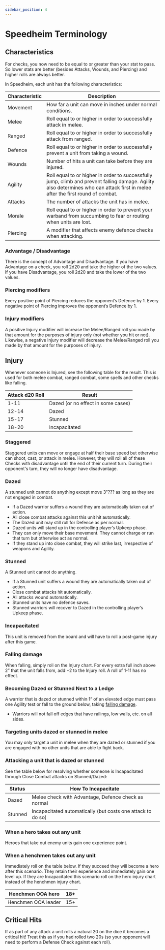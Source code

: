 ```yaml
---
sidebar_position: 4
---
```

# Speedheim Terminology
## Characteristics
For checks, you now need to be equal to or greater than your stat to pass. So lower stats are better (besides Attacks, Wounds, and Piercing) and higher rolls are always better.

In Speedheim, each unit has the following characteristics:

| Characteristic | Description                                                                                                                                                                     |
| -------------- | ------------------------------------------------------------------------------------------------------------------------------------------------------------------------------- |
| Movement       | How far a unit can move in inches under normal conditions.                                                                                                                      |
| Melee          | Roll equal to or higher in order to successfully attack in melee.                                                                                                               |
| Ranged         | Roll equal to or higher in order to successfully attack from ranged.                                                                                                            |
| Defence        | Roll equal to or higher in order to successfully prevent a unit from taking a wound.                                                                                            |
| Wounds         | Number of hits a unit can take before they are injured.                                                                                                                         |
| Agility        | Roll equal to or higher in order to successfully jump, climb and prevent falling damage. Agility also determines who can attack first in melee after the first round of combat. |
| Attacks        | The number of attacks the unit has in melee.                                                                                                                                    |
| Morale         | Roll equal to or higher in order to prevent your warband from succumbing to fear or routing when units are lost.                                                                |
| Piercing       | A modifier that affects enemy defence checks when attacking.                                                                                                                    |

### Advantage / Disadvantage
There is the concept of Advantage and Disadvantage. If you have Advantage on a check, you roll 2d20 and take the higher of the two values. If you have Disadvantage, you roll 2d20 and take the lower of the two values.

### Piercing modifiers
Every positive point of Piercing reduces the opponent’s Defence by 1. Every negative point of Piercing improves the opponent’s Defence by 1.

### Injury modifiers
A positive Injury modifier will increase the Melee/Ranged roll you made by that amount for the purposes of injury only (not whether you hit or not). Likewise, a negative Injury modifier will decrease the Melee/Ranged roll you made by that amount for the purposes of injury.

## Injury
Whenever someone is Injured, see the following table for the result. This is used for both melee combat, ranged combat, some spells and other checks like falling.

| Attack d20 Roll | Result                             |
| --------------- | ---------------------------------- |
| 1-11            | Dazed (or no effect in some cases) |
| 12-14           | Dazed                              |
| 15-17           | Stunned                            |
| 18-20           | Incapacitated                      |
### Staggered
Staggered units can move or engage at half their base speed but otherwise can shoot, cast, or attack in melee. However, they will roll all of these Checks with disadvantage until the end of their current turn. During their opponent's turn, they will no longer have disadvantage.
### Dazed
A stunned unit cannot do anything except move 3"??? as long as they are not engaged in combat.
- If a Dazed warrior suffers a wound they are automatically taken out of action.
- All close combat attacks against this unit hit automatically.
- The Dazed unit may still roll for Defence as per normal.
- Dazed units will stand up in the controlling player’s Upkeep phase.
- They can only move their base movement. They cannot charge or run that turn but otherwise act as normal.
- If they stand up into close combat, they will strike last, irrespective of weapons and Agility.

### Stunned
A Stunned unit cannot do anything.
- If a Stunned unit suffers a wound they are automatically taken out of action.
- Close combat attacks hit automatically.
- All attacks wound automatically.
- Stunned units have no defence saves.
- Stunned warriors will recover to Dazed in the controlling player’s Upkeep phase.

### Incapacitated
This unit is removed from the board and will have to roll a post-game injury after this game.

### Falling damage
When falling, simply roll on the Injury chart. For every extra full inch above 2” that the unit falls from, add +2 to the Injury roll. A roll of 1-11 has no effect.

### Becoming Dazed or Stunned Next to a Ledge
A warrior that is dazed or stunned within 1” of an elevated edge must pass one Agility test or fall to the ground below, taking [falling damage](#falling-damage).
- Warriors will not fall off edges that have railings, low walls, etc. on all sides.

### Targeting units dazed or stunned in melee
You may only target a unit in melee when they are dazed or stunned if you are engaged with no other units that are able to fight back.

### Attacking a unit that is dazed or stunned
See the table below for resolving whether someone is Incapacitated through Close Combat attacks on Stunned/Dazed:

| Status  | How To Incapacitate                                         |
| ------- | ----------------------------------------------------------- |
| Dazed   | Melee check with Advantage, Defence check as normal         |
| Stunned | Incapacitated automatically (but costs one attack to do so) |

### When a hero takes out any unit
Heroes that take out enemy units gain one experience point.

### When a henchmen takes out any unit
Immediately roll on the table below. If they succeed they will become a hero after this scenario. They retain their experience and immediately gain one level up. If they are Incapacitated this scenario roll on the hero injury chart instead of the henchmen injury chart.

| Henchmen OOA hero   | 18+ |
| ------------------- | --- |
| Henchmen OOA leader | 15+ |

## Critical Hits
If as part of any attack a unit rolls a natural 20 on the dice it becomes a critical hit! Treat this as if you had rolled two 20s (so your opponent will need to perform a Defense Check against each roll).